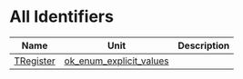 # All Identifiers


| Name | Unit | Description |
|---|---|---|
| [TRegister](ok_enum_explicit_values.md#TRegister) | [ok_enum_explicit_values](ok_enum_explicit_values.md) |   |

